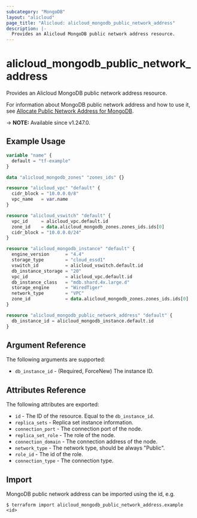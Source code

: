 ```yaml
---
subcategory: "MongoDB"
layout: "alicloud"
page_title: "Alicloud: alicloud_mongodb_public_network_address"
description: |-
  Provides an Alicloud MongoDB public network address resource.
---
```


# alicloud_mongodb_public_network_address

Provides an Alicloud MongoDB public network address resource.

For information about MongoDB public network address and how to use it, see [Allocate Public Network Address for MongoDB](https://www.alibabacloud.com/help/en/mongodb/getting-started/apply-for-a-public-endpoint-for-an-apsaradb-for-mongodb-instance-optional).

-> **NOTE:** Available since v1.247.0.

## Example Usage


```terraform
variable "name" {
  default = "tf-example"
}

data "alicloud_mongodb_zones" "zones_ids" {}

resource "alicloud_vpc" "default" {
  cidr_block = "10.0.0.0/8"
  vpc_name   = var.name
}

resource "alicloud_vswitch" "default" {
  vpc_id     = alicloud_vpc.default.id
  zone_id    = data.alicloud_mongodb_zones.zones_ids.ids[0]
  cidr_block = "10.0.0.0/24"
}

resource "alicloud_mongodb_instance" "default" {
  engine_version      = "4.4"
  storage_type        = "cloud_essd1"
  vswitch_id          = alicloud_vswitch.default.id
  db_instance_storage = "20"
  vpc_id              = alicloud_vpc.default.id
  db_instance_class   = "mdb.shard.4x.large.d"
  storage_engine      = "WiredTiger"
  network_type        = "VPC"
  zone_id             = data.alicloud_mongodb_zones.zones_ids.ids[0]
}

resource "alicloud_mongodb_public_network_address" "default" {
  db_instance_id = alicloud_mongodb_instance.default.id
}
```

## Argument Reference

The following arguments are supported:
* `db_instance_id` - (Required, ForceNew) The instance ID.

## Attributes Reference

The following attributes are exported:
* `id` - The ID of the resource. Equal to the `db_instance_id`.
* `replica_sets` - Replica set instance information.
 * `connection_port` - The connection port of the node.
 * `replica_set_role` - The role of the node.
 * `connection_domain` - The connection address of the node.
 * `network_type` - The network type, should be always "Public".
 * `role_id` - The id of the role.
 * `connection_type` - The connection type.

## Import

MongoDB public network address can be imported using the id, e.g.

```shell
$ terraform import alicloud_mongodb_public_network_address.example <id>
```